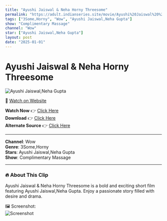 ```yaml
---
title: "Ayushi Jaiswal & Neha Horny Threesome"
permalink: "https://adult.indianseries.site/movie/Ayushi%20Jaiswal%20%26%20Neha%20Horny%20Threesome"
tags: ["3Some,Horny", "Wow", "Ayushi Jaiswal,Neha Gupta"]
show: "Complimentary Massage"
channel: "Wow"
star: ["Ayushi Jaiswal,Neha Gupta"]
layout: post
date: "2025-01-01"
---
```


# Ayushi Jaiswal & Neha Horny Threesome

![Ayushi Jaiswal,Neha Gupta](https://shorts.desisins.com/wp-content/uploads/2024/06/Complimentary-Massage-Ayushi-Jaiswal-Neha-Gupta-Wow-DesiSins.com_.jpg)

🔗 [Watch on Website](https://adult.indianseries.site/movie/Ayushi%20Jaiswal%20%26%20Neha%20Horny%20Threesome)

**Watch Now** 👉 [Click Here](https://adult.indianseries.site/movie/Ayushi%20Jaiswal%20%26%20Neha%20Horny%20Threesome)  
**Download** 👉 [Click Here](https://adult.indianseries.site/movie/Ayushi%20Jaiswal%20%26%20Neha%20Horny%20Threesome)  
**Alternate Source** 👉 [Click Here](https://adult.indianseries.site/movie/Ayushi%20Jaiswal%20%26%20Neha%20Horny%20Threesome)

---

**Channel**: Wow  
**Genre**: 3Some,Horny  
**Stars**: Ayushi Jaiswal,Neha Gupta  
**Show**: Complimentary Massage

---

### 🔥 About This Clip

Ayushi Jaiswal & Neha Horny Threesome is a bold and exciting short film featuring Ayushi Jaiswal,Neha Gupta. Enjoy a passionate story filled with desire and drama.
 
🖼️ Screenshot:  
![Screenshot](https://shorts.desisins.com/wp-content/uploads/2024/06/Complimentary-Massage-Ayushi-Jaiswal-Neha-Gupta-Wow-DesiSins.com_.jpg)
